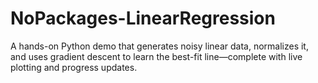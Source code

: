 # NoPackages-LinearRegression
A hands-on Python demo that generates noisy linear data, normalizes it, and uses gradient descent to learn the best-fit line—complete with live plotting and progress updates.
